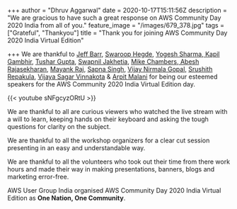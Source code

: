+++
author = "Dhruv Aggarwal"
date = 2020-10-17T15:11:56Z
description = "We are gracious to have such a great response on AWS Community Day 2020 India from all of you."
feature_image = "/images/679_378.jpg"
tags = ["Grateful", "Thankyou"]
title = "Thank you for joining AWS Community Day 2020 India Virtual Edition"

+++
We are thankful to [Jeff Barr](https://www.linkedin.com/in/jeffbarr/), [Swaroop Hegde](https://www.linkedin.com/in/swaroophegde/), [Yogesh Sharma](https://www.linkedin.com/in/sharma-yogesh/),[ Kapil Gambhir](https://www.linkedin.com/in/kapil-gambhir-337a0b4/), [Tushar Gupta](https://www.linkedin.com/in/tusharguptaa/), [Swapnil Jakhetia](https://www.linkedin.com/in/swapnil-jakhetia-2b91692a/), [Mike Chambers](https://www.linkedin.com/in/mikegchambers/),[ Abesh Rajasekharan](https://www.linkedin.com/in/abesh-rajasekharan-3313b525/), [Mayank Raj](https://www.linkedin.com/in/mayank9856), [Sapna Singh](https://www.linkedin.com/in/sapna-singh-cissp-ccsk-msclis-86479626/), [Vijay Nirmala Gopal,](https://www.linkedin.com/in/vijayanirmalagopal-5a54159a/) [Srushith Repakula](https://www.linkedin.com/in/srushith/), [Vijaya Sagar Vinnakota](https://www.linkedin.com/in/vijayasagar/) & [Arpit Malani](https://www.linkedin.com/in/malaniarpit/) for being our esteemed speakers for the AWS Community 2020 India Virtual Edition day.

{{< youtube sNFgcyzORtU >}}

We are thankful to all are curious viewers who watched the live stream with a will to learn, keeping hands on their keyboard and asking the tough questions for clarity on the subject.

We are thankful to all the workshop organizers for a clear cut session presenting in an easy and understandable way.

We are thankful to all the volunteers who took out their time from there work hours and made their way in making presentations, banners, blogs and marketing error-free.

AWS User Group India organised AWS Community Day 2020 India Virtual Edition as **One Nation, One Community**.